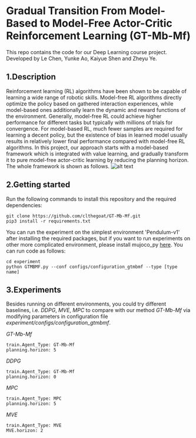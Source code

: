 # Gradual Transition From Model-Based to Model-Free Actor-Critic Reinforcement Learning (GT-Mb-Mf) #
This repo contains the code for our Deep Learning course project. 
 <br> Developed by Le Chen, Yunke Ao, Kaiyue Shen and Zheyu Ye.

## 1.Description ##
Reinforcement learning (RL) algorithms have been shown to be capable of learning a wide range of robotic skills. Model-free RL algorithms directly optimize the policy based on gathered interaction experiences, while model-based ones additionally learn the dynamic and reward functions of the environment. Generally, model-free RL could achieve higher performance for different tasks but typically with millions of trials for convergence. For model-based RL, much fewer samples are required for learning a decent policy, but the existence of bias in learned model usually results in relatively lower final performance compared with model-free RL algorithms. 
In this project, our approach starts with a model-based framework which is integrated with value learning, and gradually transform it to pure model-free actor-critic learning by reducing the planning horizon. The whole framework is shown as follows.
![alt text](https://github.com/clthegoat/GT-Mb-Mf/blob/main/experiment/assets/framework_reduction.png?raw=true)

## 2.Getting started ##
Run the following commands to install this repository and the required dependencies:
```
git clone https://github.com/clthegoat/GT-Mb-Mf.git
pip3 install -r requirements.txt
```
You can run the experiment on the simplest environment 'Pendulum-v1' after installing the required packages, but if you want to run experiments on other more complicated environment, please install mujoco_py [here](https://github.com/openai/mujoco-py). You can run code as follows:
```
cd experiment
python GTMBMF.py --conf configs/configuration_gtmbmf --type [type name]
```
## 3.Experiments ##
Besides running on different environments, you could try different baselines, i.e. *DDPG*, *MVE*, *MPC* to compare with our method *GT-Mb-Mf* via modifying parameters in configuration file *experiment/configs/configuration_gtmbmf*.

*GT-Mb-Mf*
```
train.Agent_Type: GT-Mb-Mf
planning.horizon: 5
```
*DDPG*
```
train.Agent_Type: GT-Mb-Mf
planning.horizon: 0
```
*MPC*
```
train.Agent_Type: MPC
planning.horizon: 5
```
*MVE*
```
train.Agent_Type: MVE
MVE.horizon: 2
```

